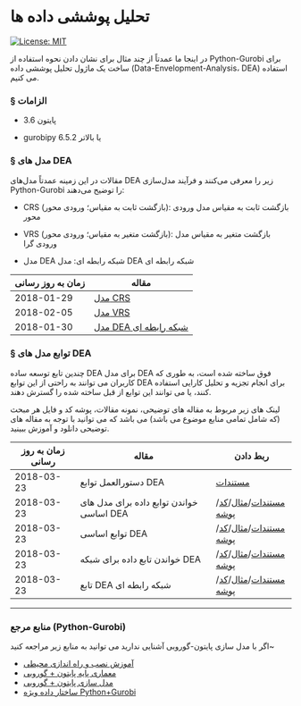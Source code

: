 # تحلیل پوششی داده ها

[![License: MIT](https://img.shields.io/badge/License-MIT-blue.svg)](https://opensource.org/licenses/MIT)<br>

در اینجا ما عمدتاً از چند مثال برای نشان دادن نحوه استفاده از Python-Gurobi برای ساخت یک ماژول تحلیل پوششی داده (Data-Envelopment-Analysis، DEA) استفاده می کنیم.

### § الزامات

-   پایتون 3.6

-   gurobipy 6.5.2 یا بالاتر

### § مدل های DEA

مقالات در این زمینه عمدتاً مدل‌های DEA زیر را معرفی می‌کنند و فرآیند مدل‌سازی Python-Gurobi را توضیح می‌دهند:

-   CRS (بازگشت ثابت به مقیاس؛ ورودی محور): بازگشت ثابت به مقیاس مدل ورودی محور

-   VRS (بازگشت متغیر به مقیاس؛ ورودی محور): بازگشت متغیر به مقیاس مدل ورودی گرا

-   مدل DEA شبکه رابطه ای: مدل DEA شبکه رابطه ای

| زمان به روز رسانی | مقاله                                                                                         |
| ----------------- | --------------------------------------------------------------------------------------------- |
| 2018-01-29        | [مدل CRS](https://github.com/wurmen/DEA/blob/master/CRS_Model/CRS%20model.md)                 |
| 2018-02-05        | [مدل VRS](https://github.com/wurmen/DEA/blob/master/VAS_Model/VRS%20model.md)                 |
| 2018-01-30        | [مدل DEA شبکه رابطه ای](https://github.com/wurmen/DEA/blob/master/Network_DEA/network_dea.md) |

### § توابع مدل های DEA

چندین تابع توسعه ساده DEA برای مدل DEA فوق ساخته شده است، به طوری که کاربران می توانند به راحتی از این توابع DEA برای انجام تجزیه و تحلیل کارایی استفاده کنند، یا می توانند این توابع از قبل ساخته شده را گسترش دهند.<br>

لینک های زیر مربوط به مقاله های توضیحی، نمونه مقالات، پوشه کد و فایل هر مبحث (که شامل تمامی منابع موضوع می باشد) می باشد که می توانید با توجه به مقاله های توضیحی دانلود و آموزش ببینید.

| زمان به روز رسانی | مقاله                                    | ربط دادن                                                                                                                                                                                                                                                                                                                                                                                                        |
| ----------------- | ---------------------------------------- | --------------------------------------------------------------------------------------------------------------------------------------------------------------------------------------------------------------------------------------------------------------------------------------------------------------------------------------------------------------------------------------------------------------- |
| 2018-03-23        | دستورالعمل توابع DEA                     | [مستندات](https://github.com/wurmen/DEA/blob/master/Functions/user's%20guide.md)                                                                                                                                                                                                                                                                                                                                |
| 2018-03-23        | خواندن توابع داده برای مدل های اساسی DEA | [مستندات](https://github.com/wurmen/DEA/blob/master/Functions/read_data_function.md)/[مثال](https://github.com/wurmen/DEA/blob/master/Functions/basic_DEA_data%26code/read_data_example.ipynb)/[کد](https://github.com/wurmen/DEA/blob/master/Functions/basic_DEA_data%26code/DEA.py)/[پوشه](https://github.com/wurmen/DEA/tree/master/Functions/basic_DEA_data%26code)                                         |
| 2018-03-23        | توابع اساسی DEA                          | [مستندات](https://github.com/wurmen/DEA/blob/master/Functions/basic_dea_functions.md)/[مثال](https://github.com/wurmen/DEA/blob/master/Functions/basic_DEA_data%26code/basic_DEA_function.ipynb)/[کد](https://github.com/wurmen/DEA/blob/master/Functions/basic_DEA_data%26code/DEA.py)/[پوشه](https://github.com/wurmen/DEA/tree/master/Functions/basic_DEA_data%26code)                                       |
| 2018-03-23        | خواندن تابع داده برای شبکه DEA           | [مستندات](https://github.com/wurmen/DEA/blob/master/Functions/read_data_for_networkDEA.md)/[مثال](https://github.com/wurmen/DEA/blob/master/Functions/network_data%26code/Read_data_for_network_DEA_function%20example.ipynb)/[کد](https://github.com/wurmen/DEA/blob/master/Functions/network_data%26code/network_function.py)/[پوشه](https://github.com/wurmen/DEA/tree/master/Functions/network_data%26code) |
| 2018-03-23        | تابع DEA شبکه رابطه ای                   | [مستندات](https://github.com/wurmen/DEA/blob/master/Functions/network_DEA_function.md)/[مثال](https://github.com/wurmen/DEA/blob/master/Functions/network_data%26code/Network_DEA_function_example.ipynb)/[کد](https://github.com/wurmen/DEA/blob/master/Functions/network_data%26code/network_function.py)/[پوشه](https://github.com/wurmen/DEA/tree/master/Functions/network_data%26code)                     |

* * *

### منابع مرجع (Python-Gurobi)

اگر با مدل سازی پایتون-گوروبی آشنایی ندارید می توانید به منابع زیر مراجعه کنید~

-   [آموزش نصب و راه اندازی محیطی](https://github.com/wurmen/Gurobi-Python/blob/master/Installation/%E5%AE%89%E8%A3%9D%E6%95%99%E5%AD%B8.md)
-   [معماری پایه پایتون + گوروبی](https://github.com/wurmen/Gurobi-Python/blob/master/python-gurobi%20%20model/Python+Gurobi%E5%9F%BA%E6%9C%AC%E6%9E%B6%E6%A7%8B.md)<br>
-   [مدل سازی پایتون + گوروبی](https://github.com/wurmen/Gurobi-Python/blob/master/python-gurobi%20%20model/Python+Gurobi%E5%BB%BA%E6%A8%A1.md)<br>
-   [ساختار داده ویژه Python+Gurobi](https://github.com/wurmen/Gurobi-Python/blob/master/python-gurobi%20%20model/Python%2BGurobi%E7%89%B9%E6%AE%8A%E8%B3%87%E6%96%99%E7%B5%90%E6%A7%8B.ipynb)
